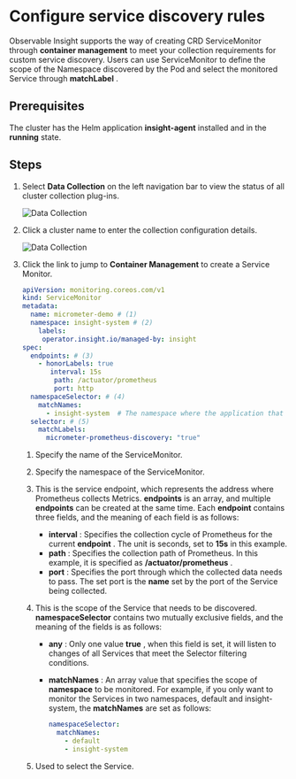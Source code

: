 # Configure service discovery rules

Observable Insight supports the way of creating CRD ServiceMonitor through __container management__ to meet your collection requirements for custom service discovery.
Users can use ServiceMonitor to define the scope of the Namespace discovered by the Pod and select the monitored Service through __matchLabel__ .

## Prerequisites

The cluster has the Helm application __insight-agent__ installed and in the __running__ state.

## Steps

1. Select __Data Collection__ on the left navigation bar to view the status of all cluster collection plug-ins.

    ![Data Collection](https://docs.daocloud.io/daocloud-docs-images/docs/en/docs/insight/images/collectmanage01.png)

2. Click a cluster name to enter the collection configuration details.

    ![Data Collection](https://docs.daocloud.io/daocloud-docs-images/docs/en/docs/insight/images/collectmanage02.png)

3. Click the link to jump to __Container Management__ to create a Service Monitor.

    ```yaml
    apiVersion: monitoring.coreos.com/v1
    kind: ServiceMonitor
    metadata:
      name: micrometer-demo # (1)
      namespace: insight-system # (2)
        labels: 
         operator.insight.io/managed-by: insight
    spec:
      endpoints: # (3)
        - honorLabels: true
           interval: 15s
            path: /actuator/prometheus
            port: http
      namespaceSelector: # (4)
        matchNames:
          - insight-system  # The namespace where the application that needs to expose metrics is located.
      selector: # (5)
        matchLabels:
          micrometer-prometheus-discovery: "true"
    ```

    1. Specify the name of the ServiceMonitor.
    2. Specify the namespace of the ServiceMonitor.
    3. This is the service endpoint, which represents the address where Prometheus collects Metrics.
       __endpoints__ is an array, and multiple __endpoints__ can be created at the same time.
       Each __endpoint__ contains three fields, and the meaning of each field is as follows:

        - __interval__ : Specifies the collection cycle of Prometheus for the current __endpoint__ .
          The unit is seconds, set to __15s__ in this example.
        - __path__ : Specifies the collection path of Prometheus.
          In this example, it is specified as __/actuator/prometheus__ .
        - __port__ : Specifies the port through which the collected data needs to pass.
          The set port is the __name__ set by the port of the Service being collected.

    4. This is the scope of the Service that needs to be discovered.
       __namespaceSelector__ contains two mutually exclusive fields, and the meaning of the fields is as follows:

        - __any__ : Only one value __true__ , when this field is set, it will listen to changes
          of all Services that meet the Selector filtering conditions.
        - __matchNames__ : An array value that specifies the scope of __namespace__ to be monitored.
          For example, if you only want to monitor the Services in two namespaces, default and
          insight-system, the __matchNames__ are set as follows:

            ```yaml
            namespaceSelector:
              matchNames:
                - default
                - insight-system
            ```

    5. Used to select the Service.
